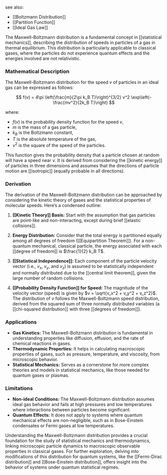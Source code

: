 see also:
- [[Boltzmann Distribution]]
- [[Partition Function]]
- [[Ideal Gas Law]]

The Maxwell-Boltzmann distribution is a fundamental concept in [[statistical mechanics]], describing the distribution of speeds in particles of a gas in thermal equilibrium. This distribution is particularly applicable to classical gases, where the particles do not experience quantum effects and the energies involved are not relativistic.

### Mathematical Description

The Maxwell-Boltzmann distribution for the speed $v$ of particles in an ideal gas can be expressed as follows:

$$ f(v) = 4\pi \left(\frac{m}{2\pi k_B T}\right)^{3/2} v^2 \exp\left(-\frac{mv^2}{2k_B T}\right) $$

where:
- $f(v)$ is the probability density function for the speed $v$,
- $m$ is the mass of a gas particle,
- $k_B$ is the Boltzmann constant,
- $T$ is the absolute temperature of the gas,
- $v^2$ is the square of the speed of the particles.

This function gives the probability density that a particle chosen at random will have a speed near $v$. It is derived from considering the [[kinetic energy]] of particles in three dimensions and assumes that the directions of particle motion are [[isotropic]] (equally probable in all directions).

### Derivation

The derivation of the Maxwell-Boltzmann distribution can be approached by considering the kinetic theory of gases and the statistical properties of molecular speeds. Here’s a condensed outline:

1. **[[Kinetic Theory]] Basis:** Start with the assumption that gas particles are point-like and non-interacting, except during brief [[elastic collisions]].

2. **Energy Distribution:** Consider that the total energy is partitioned equally among all degrees of freedom ([[Equipartition Theorem]]). For a non-quantum mechanical, classical particle, the energy associated with each [[degree of freedom]] is $\frac{1}{2} k_B T$.

3. **[[Statistical Independence]]:** Each component of the particle velocity vector (i.e., $v_x$, $v_y$, and $v_z$) is assumed to be statistically independent and normally distributed due to the [[central limit theorem]], given the large number of random collisions.

4. **[[Probability Density Function]] for Speed:** The magnitude of the velocity vector (speed) is given by $v = \sqrt{v_x^2 + v_y^2 + v_z^2}$. The distribution of $v$ follows the Maxwell-Boltzmann speed distribution, derived from the squared sum of three normally distributed variables (a [[chi-squared distribution]] with three [[degrees of freedom]]).

### Applications

- **Gas Kinetics:** The Maxwell-Boltzmann distribution is fundamental in understanding properties like diffusion, effusion, and the rate of chemical reactions in gases.
- **Thermodynamic Properties:** It helps in calculating macroscopic properties of gases, such as pressure, temperature, and viscosity, from microscopic behavior.
- **Statistical Mechanics:** Serves as a cornerstone for more complex theories and models in statistical mechanics, like those needed for quantum gases or plasmas.

### Limitations

- **Non-ideal Conditions:** The Maxwell-Boltzmann distribution assumes ideal gas behavior and fails at high pressures and low temperatures where interactions between particles become significant.
- **Quantum Effects:** It does not apply to systems where quantum mechanical effects are non-negligible, such as in Bose-Einstein condensates or Fermi gases at low temperatures.

Understanding the Maxwell-Boltzmann distribution provides a crucial foundation for the study of statistical mechanics and thermodynamics, linking microscopic particle dynamics to macroscopic observable properties in classical gases. For further exploration, delving into modifications of this distribution for quantum systems, like the [[Fermi-Dirac distribution]] and [[Bose-Einstein distribution]], offers insight into the behavior of systems under quantum statistical regimes.